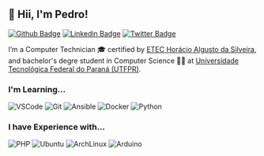 ## 👋 Hii, I'm Pedro!

[![Github Badge](https://img.shields.io/badge/-Github-000?style=flat-square&logo=Github&logoColor=white&link=https://github.com/pedrojosawczuk)](https://github.com/pedrojosawczuk)
[![Linkedin Badge](https://img.shields.io/badge/-LinkedIn-blue?style=flat-square&logo=Linkedin&logoColor=white&link=https://www.linkedin.com/in/pedrojosawczuk/)](https://www.linkedin.com/in/pedrojosawczuk/)
[![Twitter Badge](https://img.shields.io/badge/-Twitter-1ca0f1?style=flat-square&labelColor=1ca0f1&logo=twitter&logoColor=white&link=https://twitter.com/pedrojosawczuk)](https://twitter.com/pedrojosawczuk)


I’m a Computer Technician 🎓 certified by [ETEC Horácio Algusto da Silveira](https://etechoracio.com.br/has/), and bachelor's degre student in Computer Science 👨‍💻 at [Universidade Tecnológica Federal do Paraná (UTFPR)](https://www.utfpr.edu.br/).

### I'm Learning...

<p>
    <img alt="VSCode" src="https://img.shields.io/badge/-VSCode-007ACC?style=flat&logo=visual-studio-code&logoColor=white"/>
    <img alt="Git" src="https://img.shields.io/badge/-Git-F05032?style=flat&logo=git&logoColor=white"/>
    <img alt="Ansible" src="https://img.shields.io/badge/-Ansible-EE0000?style=flat&logo=ansible&logoColor=white"/>
    <img alt="Docker" src="https://img.shields.io/badge/-Docker-2496ED?style=flat&logo=docker&logoColor=white"/>
    <img alt="Python" src="https://img.shields.io/badge/-Python-3776AB?style=flat&logo=python&logoColor=white"/>
</p>

### I have Experience with...

<p>
    <img alt="PHP" src="https://img.shields.io/badge/-PHP-777BB4?style=flat&logo=php&logoColor=white"/>
    <img alt="Ubuntu" src="https://img.shields.io/badge/-Ubuntu-E95420?style=flat&logo=ubuntu&logoColor=white"/>
    <img alt="ArchLinux" src="https://img.shields.io/badge/-ArchLinux-1793D1?style=flat&logo=arch-linux&logoColor=white"/>
    <img alt="Arduino" src="https://img.shields.io/badge/-Arduino-00979D?style=flat&logo=arduino&logoColor=white"/>
</p>
